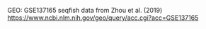 GEO:
GSE137165 seqfish data from Zhou et al. (2019) https://www.ncbi.nlm.nih.gov/geo/query/acc.cgi?acc=GSE137165
